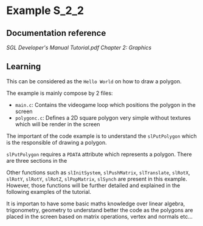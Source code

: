 # Example S_2_2
## Documentation reference
_SGL Developer's Manual Tutorial.pdf_
_Chapter 2: Graphics_

## Learning
This can be considered as the `Hello World` on how to draw a polygon.

The example is mainly compose by 2 files:

- `main.c`: Contains the videogame loop which positions the polygon in the screen
- `polygonc.c`: Defines a 2D square polygon very simple without textures which will be render in the screen

The important of the code example is to understand the `slPutPolygon` which is the responsible of drawing a polygon.

`slPutPolygon` requires a `PDATA` attribute which represents a polygon. There are three sections in the 

Other functions such as `slInitSystem`, `slPushMatrix`, `slTranslate`, `slRotX`, `slRotY`, `slRotY`, `slRotZ`, `slPopMatrix`, `slSynch` are present in this example. However, those functions will be further detailed and explained in the following examples of the tutorial.

It is importan to have some basic maths knowledge over linear algebra, trigonometry, geometry to understand better the code as the polygons are placed in the screen based on matrix operations, vertex and normals etc...
